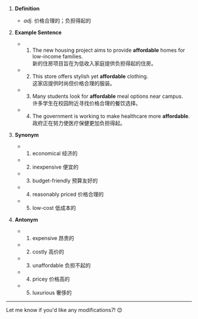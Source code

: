 1. **Definition**  
   - *adj.* 价格合理的；负担得起的  

2. **Example Sentence**  
   - 1. The new housing project aims to provide **affordable** homes for low-income families.  
     新的住房项目旨在为低收入家庭提供负担得起的住房。  
   - 2. This store offers stylish yet **affordable** clothing.  
     这家店提供时尚但价格合理的服装。  
   - 3. Many students look for **affordable** meal options near campus.  
     许多学生在校园附近寻找价格合理的餐饮选择。  
   - 4. The government is working to make healthcare more **affordable**.  
     政府正在努力使医疗保健更加负担得起。  

3. **Synonym**  
   - 1. economical 经济的  
   - 2. inexpensive 便宜的  
   - 3. budget-friendly 预算友好的  
   - 4. reasonably priced 价格合理的  
   - 5. low-cost 低成本的  

4. **Antonym**  
   - 1. expensive 昂贵的  
   - 2. costly 高价的  
   - 3. unaffordable 负担不起的  
   - 4. pricey 价格高的  
   - 5. luxurious 奢侈的  

---  

Let me know if you'd like any modifications7! 😊